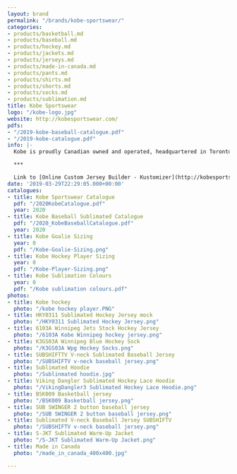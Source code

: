 ```yaml
---
layout: brand
permalink: "/brands/kobe-sportswear/"
categories:
- products/basketball.md
- products/baseball.md
- products/hockey.md
- products/jackets.md
- products/jerseys.md
- products/made-in-canada.md
- products/pants.md
- products/shirts.md
- products/shorts.md
- products/socks.md
- products/sublimation.md
title: Kobe Sportswear
logo: "/kobe-logo.jpg"
website: http://kobesportswear.com/
pdfs:
- "/2019-kobe-baseball-catalogue.pdf"
- "/2019-kobe-catalogue.pdf"
info: |-
  Kobe is proudly Canadian owned and operated, headquartered in Toronto ON with international offices in Buffalo and Shanghai.  Since 1992 Kobe has outfitted millions of athletes at all levels of hockey.

  ***

  Link to [Online Custom Jersey Builder - Kustomizer](http://kobesportswear.com/kustomizer/)
date: '2019-03-29T22:29:05.000+00:00'
catalogues:
- title: Kobe Sportswear Catalogue
  pdf: "/2020KobeCatalogue.pdf"
  year: 2020
- title: Kobe Baseball Sublimated Catalogue
  pdf: "/2020_KobeBaseballCatalogue.pdf"
  year: 2020
- title: Kobe Goalie Sizing
  year: 0
  pdf: "/Kobe-Goalie-Sizing.png"
- title: Kobe Hockey Player Sizing
  year: 0
  pdf: "/Kobe-Player-Sizing.png"
- title: Kobe Sublimation Colours
  year: 0
  pdf: "/Kobe sublimation colours.pdf"
photos:
- title: Kobe hockey
  photo: "/kobe hockey player.PNG"
- title: HKY0311 Sublimated Hockey Jersey mock
  photo: "/HKY0311 Sublimated Hockey Jersey.png"
- title: 6103A Winnipeg Jets Stock Hockey Jersey
  photo: "/6103A Kobe Winnipeg hockey jersey.png"
- title: K3GS03A Winnipeg Blue Hockey Sock
  photo: "/K3GS03A Wpg Hockey Socks.png"
- title: SUBSHIFTTV V-neck Sublimated Baseball Jersey
  photo: "/SUBSHIFTV v-neck baseball jersey.png"
- title: Sublimated Hoodie
  photo: "/Sublinmated hoodie.jpg"
- title: Viking Dangler Sublimated Hockey Lace Hoodie
  photo: "/VikingDangler3 Sublimated Hockey Lace Hoodie.png"
- title: BSK009 Basketball jersey
  photo: "/BSK009 Basketball jersey.png"
- title: SUB SWINGER 2 button baseball jersey
  photo: "/SUB SWINGER 2 button baseball jersey.png"
- title: Sublimated V-neck Baseball Jersey SUBSHIFTV
  photo: "/SUBSHIFTV v-neck baseball jersey.png"
- title: S-JKT Sublimated Warm-Up Jacket
  photo: "/S-JKT Sublimated Warm-Up Jacket.png"
- title: Made in Canada
  photo: "/made_in_canada_400x400.jpg"

---
```

